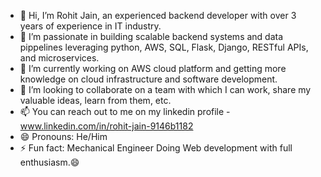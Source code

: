- 👋 Hi, I’m Rohit Jain, an experienced backend developer with over 3 years of experience in IT industry.
- 👀 I’m passionate in building scalable backend systems and data pippelines leveraging python, AWS, SQL, Flask, Django, RESTful APIs, and microservices.
- 🌱 I’m currently working on AWS cloud platform and getting more knowledge on cloud infrastructure and software development.
- 💞️ I’m looking to collaborate on a team with which I can work, share my valuable ideas, learn from them, etc.
- 📫 You can reach out to me on my linkedin profile - www.linkedin.com/in/rohit-jain-9146b1182
- 😄 Pronouns: He/Him
- ⚡ Fun fact: Mechanical Engineer Doing Web development with full enthusiasm.😄

<!---
RjCodeMech/RjCodeMech is a ✨ special ✨ repository because its `README.md` (this file) appears on your GitHub profile.
You can click the Preview link to take a look at your changes.
--->
